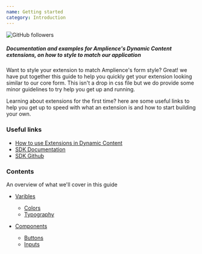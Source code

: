 ```yaml
---
name: Getting started
category: Introduction
---
```


![GitHub followers](https://img.shields.io/github/followers/amplience?style=social)
##### Documentation and examples for Amplience's Dynamic Content extensions, on how to style to match our application
Want to style your extension to match Amplience's form style? Great! we have put together this guide to help you quickly
get your extension looking similar to our core form. This isn't a drop in css file but we do provide some minor guidelines
to try help you get up and running.

Learning about extensions for the first time? here are some useful links to help you get up to speed with what an extension
is and how to start building your own.

### Useful links

- [How to use Extensions in Dynamic Content](https://docs.amplience.net/development/extensions.html)
- [SDK Documentation](https://amplience.github.io/dc-extensions-sdk/)
- [SDK Github](https://github.com/amplience/dc-extensions-sdk)


### Contents
An overview of what we'll cover in this guide
- [Varibles](./#category-varibles)
  - [Colors](./#colors)
  - [Typography](./#typography)

- [Components](./#category-components)
  - [Buttons](./#buttons)
  - [Inputs](./#inputs)
